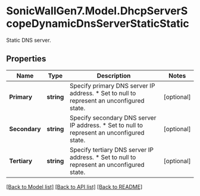 # SonicWallGen7.Model.DhcpServerScopeDynamicDnsServerStaticStatic
Static DNS server.

## Properties

Name | Type | Description | Notes
------------ | ------------- | ------------- | -------------
**Primary** | **string** | Specify primary DNS server IP address. * Set to null to represent an unconfigured state. | [optional] 
**Secondary** | **string** | Specify secondary DNS server IP address. * Set to null to represent an unconfigured state. | [optional] 
**Tertiary** | **string** | Specify tertiary DNS server IP address. * Set to null to represent an unconfigured state. | [optional] 

[[Back to Model list]](../README.md#documentation-for-models) [[Back to API list]](../README.md#documentation-for-api-endpoints) [[Back to README]](../README.md)

